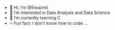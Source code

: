 - 👋 Hi, I’m @Ewazmii
- 👀 I’m interested in Data Analysis and Data Science
- 🌱 I’m currently learning C
- ⚡ Fun fact: I don't know how to code ...

